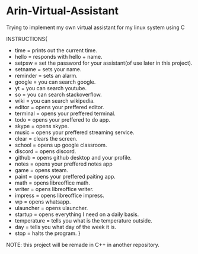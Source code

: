 # Arin-Virtual-Assistant
 Trying to implement my own virtual assistant for my linux system using C


INSTRUCTIONS{
  * time = prints out the current time.
  * hello = responds with hello + name.
  * setpsw = set the password for your assistant(of use later in this project).
  * setname = sets your name.
  * reminder = sets an alarm.
  * google = you can search google.
  * yt = you can search youtube.
  * so = you can search stackoverflow.
  * wiki = you can search wikipedia.
  * editor = opens your preffered editor.
  * terminal = opens your preffered terminal.
  * todo = opens your preffered to do app.
  * skype = opens skype.
  * music = opens your preffered streaming service.
  * clear = clears the screen.
  * school = opens up google classroom.
  * discord = opens discord.
  * github = opens github desktop and your profile.
  * notes = opens your preffered notes app
  * game = opens steam.
  * paint = opens your preffered paiting app.
  * math = opens libreoffice math.
  * writer = opens libreoffice writer.
  * impress = opens libreoffice impress.
  * wp = opens whatsapp.
  * ulauncher = opens ulauncher.
  * startup = opens everything I need on a daily basis.
  * temperature = tells you what is the temperature outside.
  * day = tells you what day of the week it is.
  * stop = halts the program.
}

NOTE: this project will be remade in C++ in another repository.
